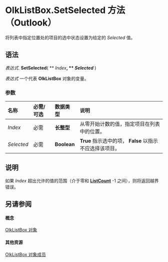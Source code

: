 
# OlkListBox.SetSelected 方法 （Outlook）

将列表中指定位置处的项目的选中状态设置为给定的  _Selected_ 值。


## 语法

 _表达式_. **SetSelected**( ** _Index_**, ** _Selected_** )

 _表达式_ 一个代表 **OlkListBox** 对象的变量。


### 参数



|**名称**|**必需/可选**|**数据类型**|**说明**|
|:-----|:-----|:-----|:-----|
| _Index_|必需|**长整型**|从零开始计数的值，指定项目在列表中的位置。|
| _Selected_|必需|**Boolean**|**True** 指示选中的项， **False** 以指示不应选择该项目。|

## 说明

如果  _Index_ 超出允许的值的范围（介于零和 **[ListCount](7e3a33ff-6c6d-7667-108f-fc2ca27ff01f.md)** -1 之间），则将返回越界错误。


## 另请参阅


#### 概念


[OlkListBox 对象](373d2a00-97e5-2ed3-f15f-577d97b32334.md)
#### 其他资源


[OlkListBox 对象成员](b8bed0b5-6994-1492-055e-4067b232f9c4.md)